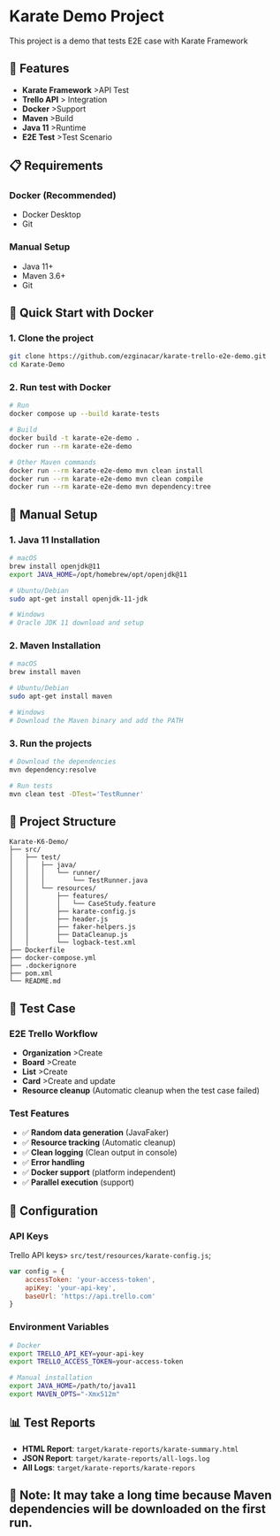 # Karate Demo Project

This project is a demo that tests E2E case with Karate Framework

## 🚀 Features

- **Karate Framework** >API Test
- **Trello API** > Integration
- **Docker** >Support
- **Maven** >Build
- **Java 11** >Runtime
- **E2E Test** >Test Scenario

## 📋 Requirements

### Docker  (Recommended)
- Docker Desktop
- Git

### Manual Setup
- Java 11+
- Maven 3.6+
- Git

## 🐳 Quick Start with Docker 

### 1. Clone the project
```bash
git clone https://github.com/ezginacar/karate-trello-e2e-demo.git
cd Karate-Demo
```

### 2. Run test with Docker
```bash
# Run
docker compose up --build karate-tests

# Build
docker build -t karate-e2e-demo .
docker run --rm karate-e2e-demo

# Other Maven commands
docker run --rm karate-e2e-demo mvn clean install
docker run --rm karate-e2e-demo mvn clean compile
docker run --rm karate-e2e-demo mvn dependency:tree
```

## 🔧 Manual Setup

### 1. Java 11 Installation
```bash
# macOS
brew install openjdk@11
export JAVA_HOME=/opt/homebrew/opt/openjdk@11

# Ubuntu/Debian
sudo apt-get install openjdk-11-jdk

# Windows
# Oracle JDK 11 download and setup
```

### 2. Maven Installation
```bash
# macOS
brew install maven

# Ubuntu/Debian
sudo apt-get install maven

# Windows
# Download the Maven binary and add the PATH
```

### 3. Run the projects
```bash
# Download the dependencies
mvn dependency:resolve

# Run tests
mvn clean test -DTest='TestRunner'
```

## 📁 Project Structure

```
Karate-K6-Demo/
├── src/
│   ├── test/
│   │   ├── java/
│   │   │   └── runner/
│   │   │       └── TestRunner.java
│   │   └── resources/
│   │       ├── features/
│   │       │   └── CaseStudy.feature
│   │       ├── karate-config.js
│   │       ├── header.js
│   │       ├── faker-helpers.js
│   │       ├── DataCleanup.js
│   │       └── logback-test.xml
├── Dockerfile
├── docker-compose.yml
├── .dockerignore
├── pom.xml
└── README.md
```

## 🧪 Test Case

### E2E Trello Workflow
- **Organization** >Create
- **Board** >Create
- **List** >Create
- **Card** >Create and update
- **Resource cleanup**  (Automatic cleanup when the test case failed)

### Test Features
- ✅ **Random data generation** (JavaFaker)
- ✅ **Resource tracking** (Automatic cleanup)
- ✅ **Clean logging** (Clean output in console)
- ✅ **Error handling**
- ✅ **Docker support** (platform independent)
- ✅ **Parallel execution**  (support)

## 🔑 Configuration

### API Keys
Trello API keys> `src/test/resources/karate-config.js`;

```javascript
var config = {
    accessToken: 'your-access-token',
    apiKey: 'your-api-key',
    baseUrl: 'https://api.trello.com'
}
```

### Environment Variables
```bash
# Docker 
export TRELLO_API_KEY=your-api-key
export TRELLO_ACCESS_TOKEN=your-access-token

# Manual installation
export JAVA_HOME=/path/to/java11
export MAVEN_OPTS="-Xmx512m"
```

## 📊 Test Reports

- **HTML Report**: `target/karate-reports/karate-summary.html`
- **JSON Report**: `target/karate-reports/all-logs.log`
- **All Logs**: `target/karate-reports/karate-repors`




## 🚨 Note: It may take a long time because Maven dependencies will be downloaded on the first run.

